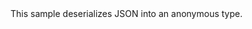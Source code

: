 <?xml version="1.0" encoding="utf-8"?>
<topic id="DeserializeAnonymousType" revisionNumber="1">
  <developerConceptualDocument xmlns="http://ddue.schemas.microsoft.com/authoring/2003/5" xmlns:xlink="http://www.w3.org/1999/xlink">
    <introduction>
      <para>This sample deserializes JSON into an anonymous type.</para>
    </introduction>
    <section>
      <title>Sample</title>
      <content>
        <code lang="cs" source="..\Src\Tests\Documentation\Samples\Serializer\DeserializeAnonymousType.cs" region="Usage" title="Usage" />
      </content>
    </section>
  </developerConceptualDocument>
</topic>
